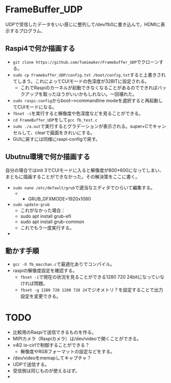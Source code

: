 # FrameBuffer_UDP

UDPで受信したデータをいい感じに整列して/dev/fb0に書き込んで，HDMIに表示するプログラム．

## Raspi4で何か描画する
- `git clone https://github.com/fumimaker/Framebuffer_UDP`でクローンする。
- `sudo cp Framebuffer_UDP/config.txt /boot/config.txt`すると上書きされてしまう。これによってCUIモードの色深度が32BITに設定される。
  - これでRaspiのカーネルが起動できなくなることがあるのでできればバックアップを取ったほうがいいかもしれない。一回壊れた。
- `sudo raspi-config`からboot-->commandline modeを選択すると再起動してCUIモードになる。
- `fbset -i`を実行すると解像度や色深度などを見ることができる。
- `cd FrameBuffer_UDP`をして`gcc fb_test.c`
- `sudo ./a.out`で実行するとグラデーションが表示される。super+Cでキャンセルして、clearで画面をきれいにする。
- GUIに戻すには同様にraspi-configで戻す。

## Ubutnu環境で何か描画する
自分の場合ではinit 3でCUIモードに入ると解像度が800*600になってしまい、まともに描画することができなかった。その解決策をここに書く。
- `sudo nano /etc/default/grub`で適当なエディタでひらいて編集する。
  - + GRUB_GFXMODE=1920x1080
- `sudo update-grub`
  - これがなかった場合：
  - sudo apt install grub-efi
  - sudo apt install grub-common
  - これでもう一度実行する。
- 

## 動かす手順

- `gcc -O fb_macchan.c`で最適化ありでコンパイル。
- raspiの解像度設定を確認する。
  - `fbset -i`で現在の状況を見ることができる1280 720 24bitになっていなければ問題。
  - `fbset -g 1280 720 1280 720 24`でジオメトリ？を設定することで出力設定を変更できる。

# TODO

-  比較用のRaspiで送信できるものを作る。
  - MIPIカメラ（Raspiカメラ）は/dev/videoで開くことができる。
  - v4l2 io-cirlで制御することができる？
    - 解像度やRGBフォーマットの設定などをする。
  - /dev/videoをmemapしてキャプチャ？
  - UDPで送信する。
- 受信側は同じものが使えるはず。
- 